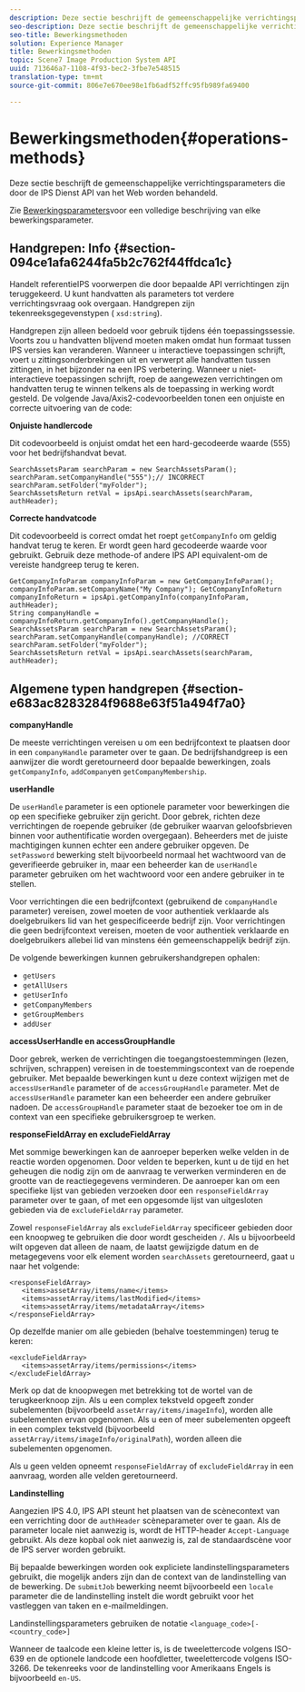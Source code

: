 ```yaml
---
description: Deze sectie beschrijft de gemeenschappelijke verrichtingsparameters die door de IPS Dienst API van het Web worden behandeld.
seo-description: Deze sectie beschrijft de gemeenschappelijke verrichtingsparameters die door de IPS Dienst API van het Web worden behandeld.
seo-title: Bewerkingsmethoden
solution: Experience Manager
title: Bewerkingsmethoden
topic: Scene7 Image Production System API
uuid: 713646a7-1108-4f93-bec2-3fbe7e548515
translation-type: tm+mt
source-git-commit: 806e7e670ee98e1fb6adf52ffc95fb989fa69400

---
```



# Bewerkingsmethoden{#operations-methods}

Deze sectie beschrijft de gemeenschappelijke verrichtingsparameters die door de IPS Dienst API van het Web worden behandeld.

Zie [Bewerkingsparameters](/help/aem-ips-api/operations/c-operations-intro/c-methods/c-methods.md)voor een volledige beschrijving van elke bewerkingsparameter.

## Handgrepen: Info {#section-094ce1afa6244fa5b2c762f44ffdca1c}

Handelt referentieIPS voorwerpen die door bepaalde API verrichtingen zijn teruggekeerd. U kunt handvatten als parameters tot verdere verrichtingsvraag ook overgaan. Handgrepen zijn tekenreeksgegevenstypen ( `xsd:string`).

Handgrepen zijn alleen bedoeld voor gebruik tijdens één toepassingssessie. Voorts zou u handvatten blijvend moeten maken omdat hun formaat tussen IPS versies kan veranderen. Wanneer u interactieve toepassingen schrijft, voert u zittingsonderbrekingen uit en verwerpt alle handvatten tussen zittingen, in het bijzonder na een IPS verbetering. Wanneer u niet-interactieve toepassingen schrijft, roep de aangewezen verrichtingen om handvatten terug te winnen telkens als de toepassing in werking wordt gesteld. De volgende Java/Axis2-codevoorbeelden tonen een onjuiste en correcte uitvoering van de code:

**Onjuiste handlercode**

Dit codevoorbeeld is onjuist omdat het een hard-gecodeerde waarde (555) voor het bedrijfshandvat bevat.

```
SearchAssetsParam searchParam = new SearchAssetsParam(); searchParam.setCompanyHandle("555");// INCORRECT 
searchParam.setFolder("myFolder"); 
SearchAssetsReturn retVal = ipsApi.searchAssets(searchParam, authHeader);
```

**Correcte handvatcode**

Dit codevoorbeeld is correct omdat het roept `getCompanyInfo` om geldig handvat terug te keren. Er wordt geen hard gecodeerde waarde voor gebruikt. Gebruik deze methode-of andere IPS API equivalent-om de vereiste handgreep terug te keren.

```
GetCompanyInfoParam companyInfoParam = new GetCompanyInfoParam(); 
companyInfoParam.setCompanyName("My Company"); GetCompanyInfoReturn companyInfoReturn = ipsApi.getCompanyInfo(companyInfoParam, authHeader); 
String companyHandle = companyInfoReturn.getCompanyInfo().getCompanyHandle(); 
SearchAssetsParam searchParam = new SearchAssetsParam(); searchParam.setCompanyHandle(companyHandle); //CORRECT 
searchParam.setFolder("myFolder"); 
SearchAssetsReturn retVal = ipsApi.searchAssets(searchParam, authHeader);
```

## Algemene typen handgrepen {#section-e683ac8283284f9688e63f51a494f7a0}

**companyHandle**

De meeste verrichtingen vereisen u om een bedrijfcontext te plaatsen door in een `companyHandle` parameter over te gaan. De bedrijfshandgreep is een aanwijzer die wordt geretourneerd door bepaalde bewerkingen, zoals `getCompanyInfo`, `addCompany`en `getCompanyMembership`.

**userHandle**

De `userHandle` parameter is een optionele parameter voor bewerkingen die op een specifieke gebruiker zijn gericht. Door gebrek, richten deze verrichtingen de roepende gebruiker (de gebruiker waarvan geloofsbrieven binnen voor authentificatie worden overgegaan). Beheerders met de juiste machtigingen kunnen echter een andere gebruiker opgeven. De `setPassword` bewerking stelt bijvoorbeeld normaal het wachtwoord van de geverifieerde gebruiker in, maar een beheerder kan de `userHandle` parameter gebruiken om het wachtwoord voor een andere gebruiker in te stellen.

Voor verrichtingen die een bedrijfcontext (gebruikend de `companyHandle` parameter) vereisen, zowel moeten de voor authentiek verklaarde als doelgebruikers lid van het gespecificeerde bedrijf zijn. Voor verrichtingen die geen bedrijfcontext vereisen, moeten de voor authentiek verklaarde en doelgebruikers allebei lid van minstens één gemeenschappelijk bedrijf zijn.

De volgende bewerkingen kunnen gebruikershandgrepen ophalen:

* `getUsers`
* `getAllUsers`
* `getUserInfo`
* `getCompanyMembers`
* `getGroupMembers`
* `addUser`

**accessUserHandle en accessGroupHandle**

Door gebrek, werken de verrichtingen die toegangstoestemmingen (lezen, schrijven, schrappen) vereisen in de toestemmingscontext van de roepende gebruiker. Met bepaalde bewerkingen kunt u deze context wijzigen met de `accessUserHandle` parameter of de `accessGroupHandle` parameter. Met de `accessUserHandle` parameter kan een beheerder een andere gebruiker nadoen. De `accessGroupHandle` parameter staat de bezoeker toe om in de context van een specifieke gebruikersgroep te werken.

**responseFieldArray en excludeFieldArray**

Met sommige bewerkingen kan de aanroeper beperken welke velden in de reactie worden opgenomen. Door velden te beperken, kunt u de tijd en het geheugen die nodig zijn om de aanvraag te verwerken verminderen en de grootte van de reactiegegevens verminderen. De aanroeper kan om een specifieke lijst van gebieden verzoeken door een `responseFieldArray` parameter over te gaan, of met een opgesomde lijst van uitgesloten gebieden via de `excludeFieldArray` parameter.

Zowel `responseFieldArray` als `excludeFieldArray` specificeer gebieden door een knoopweg te gebruiken die door wordt gescheiden `/`. Als u bijvoorbeeld wilt opgeven dat alleen de naam, de laatst gewijzigde datum en de metagegevens voor elk element worden `searchAssets` geretourneerd, gaat u naar het volgende:

```
<responseFieldArray> 
   <items>assetArray/items/name</items> 
   <items>assetArray/items/lastModified</items> 
   <items>assetArray/items/metadataArray</items> 
</responseFieldArray>
```

Op dezelfde manier om alle gebieden (behalve toestemmingen) terug te keren:

```
<excludeFieldArray> 
   <items>assetArray/items/permissions</items> 
</excludeFieldArray>
```

Merk op dat de knoopwegen met betrekking tot de wortel van de terugkeerknoop zijn. Als u een complex tekstveld opgeeft zonder subelementen (bijvoorbeeld `assetArray/items/imageInfo`), worden alle subelementen ervan opgenomen. Als u een of meer subelementen opgeeft in een complex tekstveld (bijvoorbeeld `assetArray/items/imageInfo/originalPath`), worden alleen die subelementen opgenomen.

Als u geen velden opneemt `responseFieldArray` of `excludeFieldArray` in een aanvraag, worden alle velden geretourneerd.

**Landinstelling**

Aangezien IPS 4.0, IPS API steunt het plaatsen van de scènecontext van een verrichting door de `authHeader` scèneparameter over te gaan. Als de parameter locale niet aanwezig is, wordt de HTTP-header `Accept-Language` gebruikt. Als deze kopbal ook niet aanwezig is, zal de standaardscène voor de IPS server worden gebruikt.

Bij bepaalde bewerkingen worden ook expliciete landinstellingsparameters gebruikt, die mogelijk anders zijn dan de context van de landinstelling van de bewerking. De `submitJob` bewerking neemt bijvoorbeeld een `locale` parameter die de landinstelling instelt die wordt gebruikt voor het vastleggen van taken en e-mailmeldingen.

Landinstellingsparameters gebruiken de notatie `<language_code>[-<country_code>]`

Wanneer de taalcode een kleine letter is, is de tweelettercode volgens ISO-639 en de optionele landcode een hoofdletter, tweelettercode volgens ISO-3266. De tekenreeks voor de landinstelling voor Amerikaans Engels is bijvoorbeeld `en-US`.
